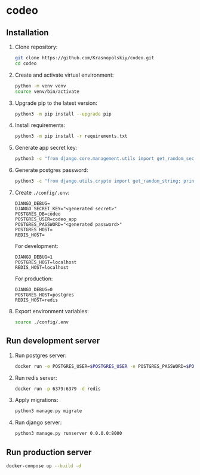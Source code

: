 # codeo
## Installation
1. Clone repository:
    ```bash
    git clone https://github.com/Krasnopolskiy/codeo.git
    cd codeo
    ```
2. Create and activate virtual environment:
    ```bash
    python -m venv venv
    source venv/bin/activate
    ```
3. Upgrade pip to the latest version:
    ```bash
    python3 -m pip install --upgrade pip
    ```
4. Install requirements:
    ```bash
    python3 -m pip install -r requirements.txt
    ```
5. Generate app secret key:
    ```bash
    python3 -c "from django.core.management.utils import get_random_secret_key; print(get_random_secret_key())"
    ```
6. Generate postgres password:
    ```bash
    python3 -c "from django.utils.crypto import get_random_string; print(get_random_string(16))"
    ```
7. Create `./config/.env`:
    ```
    DJANGO_DEBUG=
    DJANGO_SECRET_KEY="<generated secret>"
    POSTGRES_DB=codeo
    POSTGRES_USER=codeo_app
    POSTGRES_PASSWORD="<generated password>"
    POSTGRES_HOST=
    REDIS_HOST=
    ```
    For development:
    ```
    DJANGO_DEBUG=1
    POSTGRES_HOST=localhost
    REDIS_HOST=localhost
    ```
    For production:
    ```
    DJANGO_DEBUG=0
    POSTGRES_HOST=postgres
    REDIS_HOST=redis
    ```
8. Export environment variables:
    ```bash
    source ./config/.env
    ```
## Run development server
1. Run postgres server:
    ```bash
    docker run -e POSTGRES_USER=$POSTGRES_USER -e POSTGRES_PASSWORD=$POSTGRES_PASSWORD -e POSTGRES_DB=$POSTGRES_DB -p 5432:5432 -d postgres
    ```
2. Run redis server:
    ```bash
    docker run -p 6379:6379 -d redis
    ```
3. Apply migrations:
    ```bash
    python3 manage.py migrate
    ```
4. Run django server:
    ```bash
    python3 manage.py runserver 0.0.0.0:8000
    ```
## Run production server
```bash
docker-compose up --build -d
```
